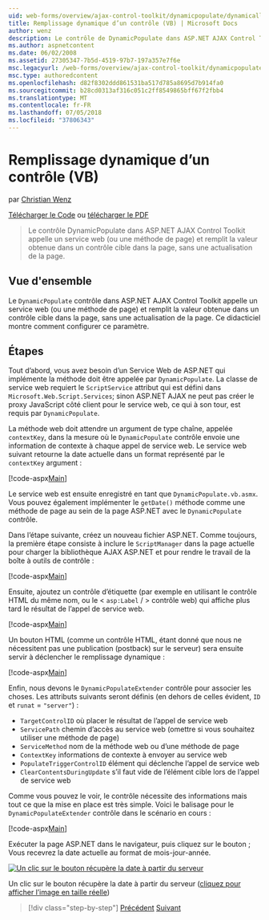 ```yaml
---
uid: web-forms/overview/ajax-control-toolkit/dynamicpopulate/dynamically-populating-a-control-vb
title: Remplissage dynamique d’un contrôle (VB) | Microsoft Docs
author: wenz
description: Le contrôle de DynamicPopulate dans ASP.NET AJAX Control Toolkit appelle un service web (ou une méthode de page) et remplit la valeur obtenue dans un contrôle cible sur t...
ms.author: aspnetcontent
ms.date: 06/02/2008
ms.assetid: 27305347-7b5d-4519-97b7-197a357e7f6e
msc.legacyurl: /web-forms/overview/ajax-control-toolkit/dynamicpopulate/dynamically-populating-a-control-vb
msc.type: authoredcontent
ms.openlocfilehash: d82f8302ddd861531ba517d785a8695d7b914fa0
ms.sourcegitcommit: b28cd0313af316c051c2ff8549865bff67f2fbb4
ms.translationtype: MT
ms.contentlocale: fr-FR
ms.lasthandoff: 07/05/2018
ms.locfileid: "37806343"
---
```

<a name="dynamically-populating-a-control-vb"></a>Remplissage dynamique d’un contrôle (VB)
====================
par [Christian Wenz](https://github.com/wenz)

[Télécharger le Code](http://download.microsoft.com/download/d/8/f/d8f2f6f9-1b7c-46ad-9252-e1fc81bdea3e/dynamicpopulate0.vb.zip) ou [télécharger le PDF](http://download.microsoft.com/download/b/6/a/b6ae89ee-df69-4c87-9bfb-ad1eb2b23373/dynamicpopulate0VB.pdf)

> Le contrôle DynamicPopulate dans ASP.NET AJAX Control Toolkit appelle un service web (ou une méthode de page) et remplit la valeur obtenue dans un contrôle cible dans la page, sans une actualisation de la page.


## <a name="overview"></a>Vue d'ensemble

Le `DynamicPopulate` contrôle dans ASP.NET AJAX Control Toolkit appelle un service web (ou une méthode de page) et remplit la valeur obtenue dans un contrôle cible dans la page, sans une actualisation de la page. Ce didacticiel montre comment configurer ce paramètre.

## <a name="steps"></a>Étapes

Tout d’abord, vous avez besoin d’un Service Web de ASP.NET qui implémente la méthode doit être appelée par `DynamicPopulate`. La classe de service web requiert le `ScriptService` attribut qui est défini dans `Microsoft.Web.Script.Services`; sinon ASP.NET AJAX ne peut pas créer le proxy JavaScript côté client pour le service web, ce qui à son tour, est requis par `DynamicPopulate`.

La méthode web doit attendre un argument de type chaîne, appelée `contextKey`, dans la mesure où le `DynamicPopulate` contrôle envoie une information de contexte à chaque appel de service web. Le service web suivant retourne la date actuelle dans un format représenté par le `contextKey` argument :

[!code-aspx[Main](dynamically-populating-a-control-vb/samples/sample1.aspx)]

Le service web est ensuite enregistré en tant que `DynamicPopulate.vb.asmx`. Vous pouvez également implémenter le `getDate()` méthode comme une méthode de page au sein de la page ASP.NET avec le `DynamicPopulate` contrôle.

Dans l’étape suivante, créez un nouveau fichier ASP.NET. Comme toujours, la première étape consiste à inclure le `ScriptManager` dans la page actuelle pour charger la bibliothèque AJAX ASP.NET et pour rendre le travail de la boîte à outils de contrôle :

[!code-aspx[Main](dynamically-populating-a-control-vb/samples/sample2.aspx)]

Ensuite, ajoutez un contrôle d’étiquette (par exemple en utilisant le contrôle HTML du même nom, ou le &lt; `asp:Label`  / &gt; contrôle web) qui affiche plus tard le résultat de l’appel de service web.

[!code-aspx[Main](dynamically-populating-a-control-vb/samples/sample3.aspx)]

Un bouton HTML (comme un contrôle HTML, étant donné que nous ne nécessitent pas une publication (postback) sur le serveur) sera ensuite servir à déclencher le remplissage dynamique :

[!code-aspx[Main](dynamically-populating-a-control-vb/samples/sample4.aspx)]

Enfin, nous devons le `DynamicPopulateExtender` contrôle pour associer les choses. Les attributs suivants seront définis (en dehors de celles évident, `ID` et `runat` = `"server"`) :

- `TargetControlID` où placer le résultat de l’appel de service web
- `ServicePath` chemin d’accès au service web (omettre si vous souhaitez utiliser une méthode de page)
- `ServiceMethod` nom de la méthode web ou d’une méthode de page
- `ContextKey` informations de contexte à envoyer au service web
- `PopulateTriggerControlID` élément qui déclenche l’appel de service web
- `ClearContentsDuringUpdate` s’il faut vide de l’élément cible lors de l’appel de service web

Comme vous pouvez le voir, le contrôle nécessite des informations mais tout ce que la mise en place est très simple. Voici le balisage pour le `DynamicPopulateExtender` contrôle dans le scénario en cours :

[!code-aspx[Main](dynamically-populating-a-control-vb/samples/sample5.aspx)]

Exécuter la page ASP.NET dans le navigateur, puis cliquez sur le bouton ; Vous recevrez la date actuelle au format de mois-jour-année.


[![Un clic sur le bouton récupère la date à partir du serveur](dynamically-populating-a-control-vb/_static/image2.png)](dynamically-populating-a-control-vb/_static/image1.png)

Un clic sur le bouton récupère la date à partir du serveur ([cliquez pour afficher l’image en taille réelle](dynamically-populating-a-control-vb/_static/image3.png))

> [!div class="step-by-step"]
> [Précédent](using-dynamicpopulate-with-a-user-control-and-javascript-cs.md)
> [Suivant](dynamically-populating-a-control-using-javascript-code-vb.md)
